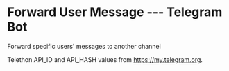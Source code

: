 # Forward User Message --- Telegram Bot
Forward specific users' messages to another channel

Telethon
API_ID and API_HASH values from https://my.telegram.org.
